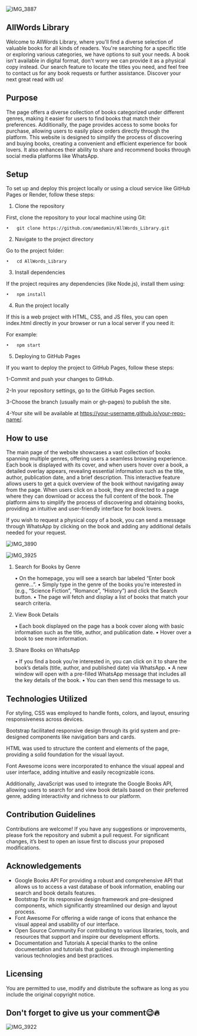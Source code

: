 ![IMG_3887](https://github.com/user-attachments/assets/a279414e-637a-4955-a870-272a863a2e65)

## AllWords Library

Welcome to AllWords Library, where you'll find a diverse selection of valuable books for all kinds of readers. You're searching for a specific title or exploring various categories, we have options to suit your needs. A book isn't available in digital format, don't worry we can provide it as a physical copy instead. Our search feature to locate the titles you need, and feel free to contact us for any book requests or further assistance. Discover your next great read with us!

## Purpose

The page offers a diverse collection of books categorized under different genres, making it easier for users to find books that match their preferences. Additionally, the page provides access to some books for purchase, allowing users to easily place orders directly through the platform. This website is designed to simplify the process of discovering and buying books, creating a convenient and efficient experience for book lovers. It also enhances their ability to share and recommend books through social media platforms like WhatsApp.

## Setup

To set up and deploy this project locally or using a cloud service like GitHub Pages or Render, follow these steps:

1. Clone the repository

  First, clone the repository to your local machine using Git:

	•	git clone https://github.com/amedamin/AllWords_Library.git
 
2. Navigate to the project directory

  Go to the project folder:

	•	cd AllWords_Library
 
3. Install dependencies

  If the project requires any dependencies (like Node.js), install them using:

	•	npm install
 
4. Run the project locally

  If this is a web project with HTML, CSS, and JS files, you can open index.html directly in your browser or run a local server if you need it:

  For example:

	•	npm start

5. Deploying to GitHub Pages

  If you want to deploy the project to GitHub Pages, follow these steps:

   1-Commit and push your changes to GitHub.

   2-In your repository settings, go to the GitHub Pages section.

   3-Choose the branch (usually main or gh-pages) to publish the site.

   4-Your site will be available at https://your-username.github.io/your-repo-name/.

## How to use

The main page of the website showcases a vast collection of books spanning multiple genres, offering users a seamless browsing experience. Each book is displayed with its cover, and when users hover over a book, a detailed overlay appears, revealing essential information such as the title, author, publication date, and a brief description. This interactive feature allows users to get a quick overview of the book without navigating away from the page. When users click on a book, they are directed to a page where they can download or access the full content of the book. The platform aims to simplify the process of discovering and obtaining books, providing an intuitive and user-friendly interface for book lovers.

If you wish to request a physical copy of a book, you can send a message through WhatsApp by clicking on the book and adding any additional details needed for your request.

![IMG_3890](https://github.com/user-attachments/assets/f87c3cea-222a-4886-8549-c183ae6a98a3)

![IMG_3925](https://github.com/user-attachments/assets/11daec98-e3ba-4d5f-9863-2cf8d3c1f1f4)

1. Search for Books by Genre

	•	On the homepage, you will see a search bar labeled “Enter book genre…”.
	•	Simply type in the genre of the books you’re interested in (e.g., “Science Fiction”, “Romance”, “History”) and click the Search button.
	•	The page will fetch and display a list of books that match your search criteria.

2. View Book Details

	•	Each book displayed on the page has a book cover along with basic information such as the title, author, and publication date.
	•	Hover over a book to see more information.

3. Share Books on WhatsApp

	•	If you find a book you’re interested in, you can click on it to share the book’s details (title, author, and published date) via WhatsApp.
	•	A new window will open with a pre-filled WhatsApp message that includes all the key details of the book.
	•	You can then send this message to us.

## Technologies Utilized

For styling, CSS was employed to handle fonts, colors, and layout, ensuring responsiveness across devices. 

Bootstrap facilitated responsive design through its grid system and pre-designed components like navigation bars and cards.

HTML was used to structure the content and elements of the page, providing a solid foundation for the visual layout.

Font Awesome icons were incorporated to enhance the visual appeal and user interface, adding intuitive and easily recognizable icons.

Additionally, JavaScript was used to integrate the Google Books API, allowing users to search for and view book details based on their preferred genre, adding interactivity and richness to our platform. 

## Contribution Guidelines
Contributions are welcome! If you have any suggestions or improvements, please fork the repository and submit a pull request. For significant changes, it’s best to open an issue first to discuss your proposed modifications.

## Acknowledgements
   - Google Books API
For providing a robust and comprehensive API that allows us to access a vast database of book information, enabling our search and book details features.
   - Bootstrap
For its responsive design framework and pre-designed components, which significantly streamlined our design and layout process.
   - Font Awesome
For offering a wide range of icons that enhance the visual appeal and usability of our interface.
   - Open Source Community
For contributing to various libraries, tools, and resources that support and inspire our development efforts.
   - Documentation and Tutorials
A special thanks to the online documentation and tutorials that guided us through implementing various technologies and best practices.

## Licensing
You are permitted to use, modify and distribute the software as long as you include the original copyright notice.

## Don't forget to give us your comment😉🔥
![IMG_3922](https://github.com/user-attachments/assets/4f79a620-8b80-425a-8da5-6b7507cdc8dd)
